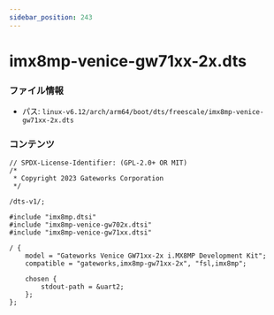 ```yaml
---
sidebar_position: 243
---
```

# imx8mp-venice-gw71xx-2x.dts

### ファイル情報

- パス: `linux-v6.12/arch/arm64/boot/dts/freescale/imx8mp-venice-gw71xx-2x.dts`

### コンテンツ

```dts
// SPDX-License-Identifier: (GPL-2.0+ OR MIT)
/*
 * Copyright 2023 Gateworks Corporation
 */

/dts-v1/;

#include "imx8mp.dtsi"
#include "imx8mp-venice-gw702x.dtsi"
#include "imx8mp-venice-gw71xx.dtsi"

/ {
	model = "Gateworks Venice GW71xx-2x i.MX8MP Development Kit";
	compatible = "gateworks,imx8mp-gw71xx-2x", "fsl,imx8mp";

	chosen {
		stdout-path = &uart2;
	};
};

```
